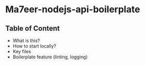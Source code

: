 # Ma7eer-nodejs-api-boilerplate

## Table of Content

- What is this?
- How to start locally?
- Key files
- Boilerplate feature (linting, logging)
